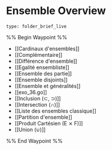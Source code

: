 # Ensemble Overview
 
```ccard
type: folder_brief_live
```
 
%% Begin Waypoint %%
- [[Cardinaux d'ensembles]]
- [[Complémentaire]]
- [[Différence d'ensemble]]
- [[Egalité ensembliste]]
- [[Ensemble des partie]]
- [[Ensemble disjoints]]
- [[Ensemble et généralités]]
- [[exo_36.go]]
- [[Inclusion (⊂, ⊃)]]
- [[Intersection (∩)]]
- [[Liste des ensembles classique]]
- [[Partition d'ensemble]]
- [[Produit Cartésien (E ⨯ F)]]
- [[Union (∪)]]

%% End Waypoint %%